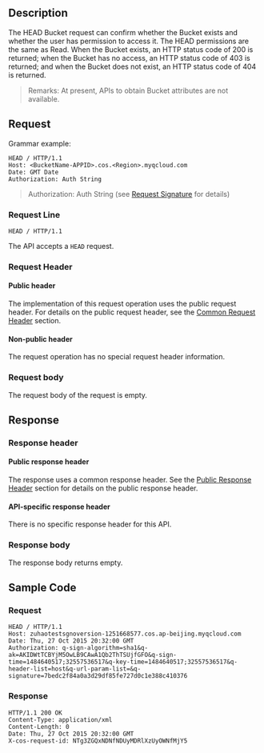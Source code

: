 ## Description
The HEAD Bucket request can confirm whether the Bucket exists and whether the user has permission to access it. The HEAD permissions are the same as Read. When the Bucket exists, an HTTP status code of 200 is returned; when the Bucket has no access, an HTTP status code of 403 is returned; and when the Bucket does not exist, an HTTP status code of 404 is returned.
>Remarks: At present, APIs to obtain Bucket attributes are not available.

## Request

Grammar example:
```
HEAD / HTTP/1.1
Host: <BucketName-APPID>.cos.<Region>.myqcloud.com
Date: GMT Date
Authorization: Auth String
```

> Authorization: Auth String (see [Request Signature](https://intl.cloud.tencent.com/document/product/436/7778) for details)

### Request Line
```
HEAD / HTTP/1.1
```
The API accepts a `HEAD` request.

### Request Header

#### Public header
The implementation of this request operation uses the public request header. For details on the public request header, see the [Common Request Header](https://cloud.tencent.com/document/product/436/7728) section.

#### Non-public header
The request operation has no special request header information.

### Request body
The request body of the request is empty.

## Response

### Response header
#### Public response header
The response uses a common response header. See the [Public Response Header](https://intl.cloud.tencent.com/document/product/436/7729) section for details on the public response header.
#### API-specific response header
There is no specific response header for this API.

### Response body
The response body returns empty.

## Sample Code

### Request
```
HEAD / HTTP/1.1
Host: zuhaotestsgnoversion-1251668577.cos.ap-beijing.myqcloud.com
Date: Thu, 27 Oct 2015 20:32:00 GMT
Authorization: q-sign-algorithm=sha1&q-ak=AKIDWtTCBYjM5OwLB9CAwA1Qb2ThTSUjfGFO&q-sign-time=1484640517;32557536517&q-key-time=1484640517;32557536517&q-header-list=host&q-url-param-list=&q-signature=7bedc2f84a0a3d29df85fe727d0c1e388c410376
```

### Response
```
HTTP/1.1 200 OK
Content-Type: application/xml
Content-Length: 0
Date: Thu, 27 Oct 2015 20:32:00 GMT
X-cos-request-id: NTg3ZGQxNDNfNDUyMDRlXzUyOWNfMjY5

```

